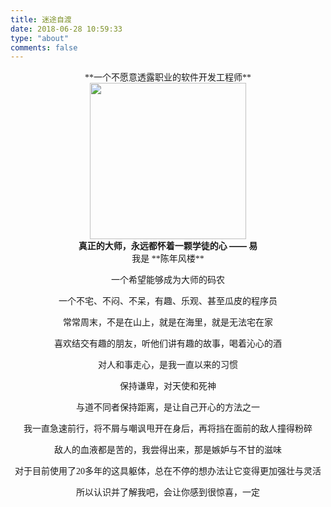 ```yaml
---
title: 迷途自渡
date: 2018-06-28 10:59:33
type: "about"
comments: false
---
```

<center><font face="STCAIYUN">**一个不愿意透露职业的软件开发工程师**</font></center>
<center><img src="http://ol3d80aa0.bkt.clouddn.com/zjh2.jpg" width="250" align=center /></center>
<center><strong>真正的大师，永远都怀着一颗学徒的心  —— 易</strong></center>
<center>
<font face="STCAIYUN">我是 **陈年风楼**</font>  </br>

<font face="STCAIYUN">一个希望能够成为大师的码农</font>  </br>

<font face="STCAIYUN">一个不宅、不闷、不呆，有趣、乐观、甚至瓜皮的程序员</font></br>

<font face="STCAIYUN">常常周末，不是在山上，就是在海里，就是无法宅在家</font></br>

<font face="STCAIYUN">喜欢结交有趣的朋友，听他们讲有趣的故事，喝着沁心的酒</font></br>

<font face="STCAIYUN">对人和事走心，是我一直以来的习惯</font></br>

<font face="STCAIYUN">保持谦卑，对天使和死神</font></br>

<font face="STCAIYUN">与道不同者保持距离，是让自己开心的方法之一</font></br>

<font face="STCAIYUN">我一直急速前行，将不屑与嘲讽甩开在身后，再将挡在面前的敌人撞得粉碎</font></br>

<font face="STCAIYUN">敌人的血液都是苦的，我尝得出来，那是嫉妒与不甘的滋味</font></br>

<font face="STCAIYUN">对于目前使用了20多年的这具躯体，总在不停的想办法让它变得更加强壮与灵活</font></br>

<font face="STCAIYUN">所以认识并了解我吧，会让你感到很惊喜，一定</font></br></center>

